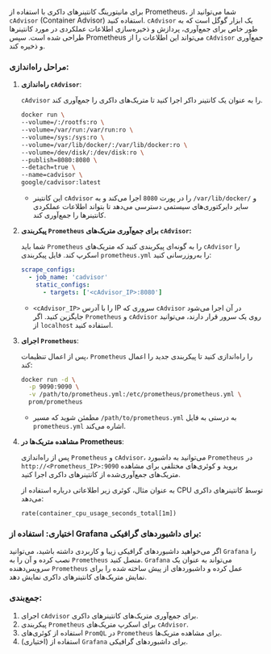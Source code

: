 برای مانیتورینگ کانتینرهای داکری با استفاده از Prometheus، شما می‌توانید از `cAdvisor` (Container Advisor) استفاده کنید. `cAdvisor` یک ابزار گوگل است که به طور خاص برای جمع‌آوری، پردازش و ذخیره‌سازی اطلاعات عملکردی در مورد کانتینرها طراحی شده است. سپس Prometheus می‌تواند این اطلاعات را از `cAdvisor` جمع‌آوری و ذخیره کند.

### مراحل راه‌اندازی:

1. **راه‌اندازی `cAdvisor`**:

   `cAdvisor` را به عنوان یک کانتینر داکر اجرا کنید تا متریک‌های داکری را جمع‌آوری کند.

   ```bash
   docker run \
   --volume=/:/rootfs:ro \
   --volume=/var/run:/var/run:ro \
   --volume=/sys:/sys:ro \
   --volume=/var/lib/docker/:/var/lib/docker:ro \
   --volume=/dev/disk/:/dev/disk:ro \
   --publish=8080:8080 \
   --detach=true \
   --name=cadvisor \
   google/cadvisor:latest
   ```

   - این کانتینر `cAdvisor` را در پورت `8080` اجرا می‌کند و به `/var/lib/docker/` و سایر دایرکتوری‌های سیستمی دسترسی می‌دهد تا بتواند اطلاعات عملکردی کانتینرها را جمع‌آوری کند.

2. **پیکربندی `Prometheus` برای جمع‌آوری متریک‌های `cAdvisor`:**

   شما باید `Prometheus` را به گونه‌ای پیکربندی کنید که متریک‌های `cAdvisor` را اسکرپ کند. فایل پیکربندی `prometheus.yml` را به‌روزرسانی کنید:

   ```yaml
   scrape_configs:
     - job_name: 'cadvisor'
       static_configs:
         - targets: ['<cAdvisor_IP>:8080']
   ```

   - `<cAdvisor_IP>` را با آدرس IP سروری که `cAdvisor` در آن اجرا می‌شود جایگزین کنید. اگر `Prometheus` و `cAdvisor` روی یک سرور قرار دارند، می‌توانید از `localhost` استفاده کنید.

3. **اجرای `Prometheus`**:

   پس از اعمال تنظیمات، `Prometheus` را راه‌اندازی کنید تا پیکربندی جدید را اعمال کند:

   ```bash
   docker run -d \
     -p 9090:9090 \
     -v /path/to/prometheus.yml:/etc/prometheus/prometheus.yml \
     prom/prometheus
   ```

   - مطمئن شوید که مسیر `/path/to/prometheus.yml` به درستی به فایل `prometheus.yml` اشاره می‌کند.

4. **مشاهده متریک‌ها در Prometheus**:

   پس از راه‌اندازی `Prometheus` و `cAdvisor`، می‌توانید به داشبورد `Prometheus` در `http://<Prometheus_IP>:9090` بروید و کوئری‌های مختلفی برای مشاهده متریک‌های جمع‌آوری‌شده از کانتینرهای داکری اجرا کنید.

   به عنوان مثال، کوئری زیر اطلاعاتی درباره استفاده از CPU توسط کانتینرهای داکری می‌دهد:

   ```promql
   rate(container_cpu_usage_seconds_total[1m])
   ```

### اختیاری: استفاده از Grafana برای داشبوردهای گرافیکی:

اگر می‌خواهید داشبوردهای گرافیکی زیبا و کاربردی داشته باشید، می‌توانید `Grafana` را نصب کرده و آن را به `Prometheus` متصل کنید. `Grafana` می‌تواند به عنوان یک سرویس‌دهنده `Prometheus` عمل کرده و داشبوردهای از پیش ساخته شده را برای نمایش متریک‌های کانتینرهای داکری نمایش دهد.

### جمع‌بندی:

1. اجرای `cAdvisor` برای جمع‌آوری متریک‌های کانتینرهای داکری.
2. پیکربندی `Prometheus` برای اسکرپ متریک‌های `cAdvisor`.
3. استفاده از کوئری‌های `PromQL` در `Prometheus` برای مشاهده متریک‌ها.
4. (اختیاری) استفاده از `Grafana` برای داشبوردهای گرافیکی.

